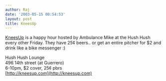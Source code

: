 ```yaml
---
author: Raj
date: '2003-05-15 00:54:53'
layout: post
title: KneesUp
---
```


[KneesUp](KneesUp.html) is a happy hour hosted by Ambulance Mike at the Hush Hush every other Friday.
They have 25¢ beers.. or get an entire pitcher for $2 and drink like a bike messenger :)

Hush Hush Lounge<br>
496 14th street (at Guerrero)<br>
6-10pm, $2 cover, 25¢ pbrs<br>
[http://kneesup.com](http://kneesup.com)
